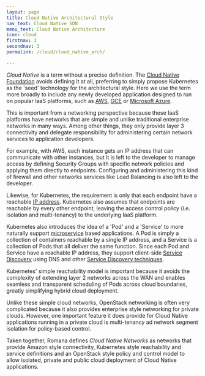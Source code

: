 ```yaml
---
layout: page
title: Cloud Native Architectural Style 
nav_text: Cloud Native SDN
menu_text: Cloud Native Architecture
icon: cloud
firstnav: 3
secondnav: 3
permalink: /cloud/cloud_native_arch/

---
```


*Cloud Native* is a term without a precise definition. The [Cloud Native Foundation](https://cncf.io/) avoids defining it at all, preferring to simply propose Kubernetes as the 'seed' technology for the architectural style. Here we use the term more broadly to include any newly developed application designed to run on popular IaaS platforms, such as [AWS]( http://aws.amazon.com/), [GCE]( https://cloud.google.com/compute/) or [Microsoft Azure](https://azure.microsoft.com/en-us/).

This is important from a networking perspective because these IaaS platforms have networks that are simple and unlike traditional enterprise networks in many ways. Among other things, they only provide layer 3 connectivity and delegate responsibility for administering certain network services to application developers.  

For example, with AWS, each instance gets an IP address that can communicate with other instances, but it is left to the developer to manage access by defining Security Groups with specific network policies and applying them directly to endpoints. Configuring and administering this kind of firewall and other networks services like Load Balancing is also left to the developer.

Likewise, for Kubernetes, the requirement is only that each endpoint have a reachable [IP address](http://kubernetes.io/v1.0/docs/admin/networking.html#kubernetes-model). Kubernetes also assumes that endpoints are reachable by every other endpoint, leaving the access control policy (i.e. isolation and multi-tenancy) to the underlying IaaS platform.

Kubernetes also introduces the idea of a 'Pod' and a 'Service' to more naturally support [microservice](http://martinfowler.com/articles/microservices.html) based applications. A Pod is simply a collection of containers reachable by a single IP address, and a Service is a collection of Pods that all deliver the same function. Since each Pod and Service have a reachable IP address, they support client-side [Service Discovery]( http://microservices.io/patterns/client-side-discovery.html) using DNS and other [Service Discovery techniques]( https://dzone.com/articles/service-discovery-in-a-microservices-architecture).

Kubernetes' simple reachability model is important because it avoids the complexity of extending layer 2 networks across the WAN and enables seamless and transparent scheduling of Pods across cloud boundaries, greatly simplifying hybrid cloud deployment.

Unlike these simple cloud networks, OpenStack networking is often very complicated because it also provides enterprise style networking for private clouds. However, one important feature it does provide for Cloud Native applications running in a private cloud is multi-tenancy ad network segment isolation for policy-based control. 

Taken together, Romana defines *Cloud Native Networks* as networks that provide Amazon style connectivity, Kubernetes style reachability and service definitions and an OpenStack style policy and control model to allow isolated, private and public cloud deployment of Cloud Native applications.
